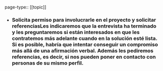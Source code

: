 page-type:: [[topic]]
- ### Solicita permiso para involucrarle en el proyecto y solicitar referenciasLes indicaremos que la entrevista ha terminado y les preguntaremos si están interesados en que les contratemos más adelante cuando en la solución esté lista. Si es posible, habría que intentar conseguir un compromiso más allá de una afirmación verbal. Además les pediremos referencias, es decir, si nos pueden poner en contacto con personas de su mismo perfil.


